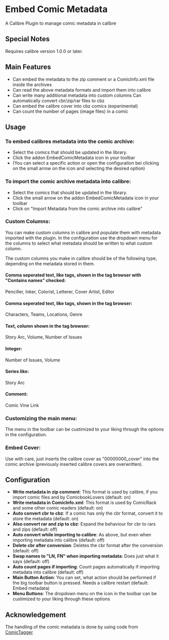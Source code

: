 # Embed Comic Metadata

A Calibre Plugin to manage comic metadata in calibre

## Special Notes

Requires calibre version 1.0.0 or later.

## Main Features

- Can embed the metadata to the zip comment or a ComicInfo.xml file inside the archives
- Can read the above metadata formats and import them into calibre
- Can write many additional metadata into custom columns Can automatically convert cbr/zip/rar files to cbz
- Can embed the calibre cover into cbz comics (experimental)
- Can count the number of pages (image files) in a comic

## Usage

### To embed calibres metadata into the comic archive:

- Select the comics that should be updated in the library.
- Click the addon EmbedComicMetadata icon in your toolbar
- (You can select a specific action or open the configuration bei clicking on the small arrow on the icon and selecting the desired option)

### To import the comic archive metadata into calibre:

- Select the comics that should be updated in the library.
- Click the small arrow on the addon EmbedComicMetadata icon in your toolbar
- Click on "Import Metadata from the comic archive into calibre"

### Custom Columns:

You can make custom columns in calibre and populate them with metadata imported with the plugin. In the configuration use the dropdown menu for the columns to select what metadata should be written to what custom column.

The custom columns you make in calibre should be of the following type, depending on the metadata stored in them.

#### Comma seperated text, like tags, shown in the tag browser with "Contains names" checked:

Penciller, Inker, Colorist, Letterer, Cover Artist, Editor

#### Comma seperated text, like tags, shown in the tag browser:

Characters, Teams, Locations, Genre

#### Text, column shown in the tag browser:

Story Arc, Volume, Number of Issues

#### Integer:

Number of Issues, Volume

#### Series like:

Story Arc

#### Comment:

Comic Vine Link

### Customizing the main menu:

The menu in the toolbar can be custimized to your liking through the options in the configuration.

### Embed Cover:

Use with care, just inserts the calibre cover as "00000000_cover" into the comic archive (previously inserted calibre covers are overwritten).

## Configuration

- **Write metadata in zip comment**: This format is used by calibre, if you import comic files and by ComicbookLovers (default: on)
- **Write metadata in ComicInfo.xml**: This format is used by ComicRack and some other comic readers (default: on)
- **Auto convert cbr to cbz**: If a comic has only the cbr format, convert it to store the metadata (default: on)
- **Also convert rar and zip to cbz**: Expand the behaviour for cbr to rars and zips (default: off)
- **Auto convert while importing to calibre**: As above, but even when importing metadata into calibre (default: off)
- **Delete cbr after conversion**: Deletes the cbr format after the conversion (default: off)
- **Swap names to "LN, FN" when importing metadata**: Does just what it says (default: off)
- **Auto count pages if importing**: Count pages automatically if importing metadata into calibre (default: off)
- **Main Button Action**: You can set, what action should be performed if the big toolbar button is pressed. Needs a calibre restart (default: Embed metadata)
- **Menu Buttons**: The dropdown menu on the icon in the toolbar can be custimized to your liking through these options

## Acknowledgement

The handling of the comic metadata is done by using code from [ComicTagger](https://code.google.com/p/comictagger/)
